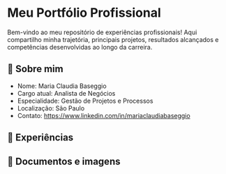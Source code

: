 # Meu Portfólio Profissional

Bem-vindo ao meu repositório de experiências profissionais! Aqui compartilho minha trajetória, principais projetos, resultados alcançados e competências desenvolvidas ao longo da carreira.

## 🧑 Sobre mim
- Nome: Maria Claudia Baseggio
- Cargo atual: Analista de Negócios
- Especialidade: Gestão de Projetos e Processos
- Localização: São Paulo
- Contato: https://www.linkedin.com/in/mariaclaudiabaseggio

## 📌 Experiências


## 📂 Documentos e imagens

